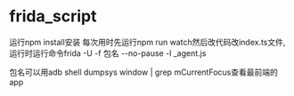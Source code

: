 # frida_script
运行npm install安装
每次用时先运行npm run watch然后改代码改index.ts文件,运行时运行命令frida -U -f 包名 --no-pause -l _agent.js

包名可以用adb shell dumpsys window | grep mCurrentFocus查看最前端的app
